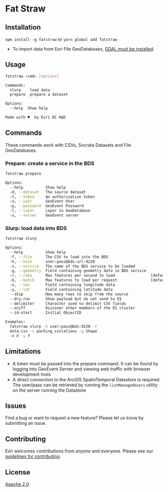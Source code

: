 # Fat Straw

## Installation
`npm install -g fatstraw`
or
`yarn global add fatstraw`

- To import data from Esri File GeoDatabases, [GDAL must be installed](http://trac.osgeo.org/gdal/wiki/DownloadingGdalBinaries).

## Usage
```sh
fatstraw <cmd> [options]

Commands:
  slurp    load data
  prepare  prepare a dataset

Options:
  --help  Show help                                                    [boolean]

Made with ♥️  by Esri DC R&D
```

## Commands

These commands work with CSVs, Socrata Datasets and File GeoDatabases.

### Prepare: create a service in the BDS
```sh
fatstraw prepare

Options:
  --help          Show help                                            [boolean]
  -d, --dataset   The source dataset                                  [required]
  -t, --token     An authorization token                              [required]
  -u, --user      GeoEvent User                                       [required]
  -p, --password  GeoEvent Password
  -l, --layer     Layer in GeoDatabase
  -s, --server    GeoEvent server                                     [required]
```

### Slurp: load data into BDS

```sh
fatstraw slurp

Options:
  --help          Show help                                            [boolean]
  -f, --file      The CSV to load into the BDS                        [required]
  -h, --host      user:pass@bds-url:9220                              [required]
  -s, --service   The name of the BDS service to be loaded            [required]
  -g, --geometry  Field containing geometry data in BDS service
  -r, --rate      Max features per second to load                [default: 1000]
  -b, --batch     Max features to load per request               [default: 1000]
  -x, --lon       Field containing longitude data
  -y, --lat       Field containing latitude data
  --skip          How many rows to skip from the source
  --dry-run       Show payload but do not send to ES
  --delimiter     Character used to delimit CSV fields
  --sniff         Discover other members of the ES cluster
  --id-start      Initial ObjectID

Examples:
  fatstraw slurp -h user:pass@bds:9220 -f
  data.csv -s parking_violations -g Shape
  -x X -y Y
```

## Limitations
- A token must be passed into the prepare command. It can be found by logging into GeoEvent Server and viewing web traffic with browser development tools
- A direct connection to the ArcGIS SpatioTemporal Datastore is required. The user/pass can be retrieved by running the `listManagedUsers` utility on the server running the Datastore

## Issues

Find a bug or want to request a new feature? Please let us know by submitting an issue.

## Contributing

Esri welcomes contributions from anyone and everyone. Please see our [guidelines for contributing](https://github.com/esri/contributing).

## License

[Apache 2.0](LICENSE)
